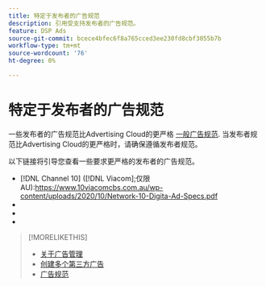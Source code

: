 ```yaml
---
title: 特定于发布者的广告规范
description: 引用受支持发布者的广告规范。
feature: DSP Ads
source-git-commit: bcece4bfec6f8a765cced3ee230fd8cbf3055b7b
workflow-type: tm+mt
source-wordcount: '76'
ht-degree: 0%

---
```


# 特定于发布者的广告规范

一些发布者的广告规范比Advertising Cloud的更严格 [一般广告规范](/help/dsp/campaign-management/ads/ad-specs.md).  当发布者规范比Advertising Cloud的更严格时，请确保遵循发布者规范。

以下链接将引导您查看一些要求更严格的发布者的广告规范。

* [!DNL Channel 10] ([!DNL Viacom];仅限AU):https://www.10viacomcbs.com.au/wp-content/uploads/2020/10/Network-10-Digita-Ad-Specs.pdf
* 
   [!DNL CBS Interactive Advanced Media]: https://cbsinteractive.com/advertising/ad-specs/list/cbs-interactive-advanced-media
* 
   [!DNL Hulu]: https://advertising.hulu.com/ad-products/video-commercial
* 

   [!DNL NBCUniversal]: https://together.nbcuni.com/nbcu-creative-guidelines

>[!MORELIKETHIS]
>
>* [关于广告管理](ad-about.md)
>* [创建多个第三方广告](ad-create-multiple.md)
>* [广告规范](/help/dsp/campaign-management/ads/ad-specs.md)

